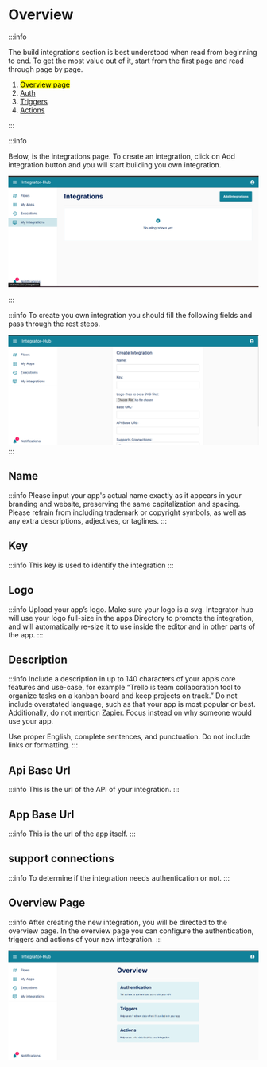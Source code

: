 
# Overview
:::info

The build integrations section is best understood when read from beginning to end. To get the most value out of it, start from the first page and read through page by page.

1. [<mark>Overview page</mark>](/integrator-hub/overview)
2. [Auth](/integrator-hub/authentication)
3. [Triggers](/integrator-hub/triggers)
4. [Actions](/integrator-hub/actions)

:::

:::info

Below, is the integrations page. To create an integration, click on Add integration button
and you will start building you own integration.



![List integrations](./images/integrations_page.png)

:::

:::info
To create you own integration you should fill the following fields and pass through the rest steps.

![Create integration](./images/create_integration.png)
:::


## Name

:::info
Please input your app's actual name exactly as it appears in your branding and website, preserving the same capitalization and spacing. Please refrain from including trademark or copyright symbols, as well as any extra descriptions, adjectives, or taglines.
:::

## Key

:::info
This key is used to identify the integration
:::

## Logo

:::info
Upload your app’s logo. Make sure your logo is a svg.
Integrator-hub will use your logo full-size in the apps Directory to promote the integration, and will automatically re-size it to use inside the editor and in other parts of the app.
:::

## Description

:::info
Include a description in up to 140 characters of your app’s core features and use-case,
for example “Trello is team collaboration tool to organize tasks on a kanban board and keep projects on track.”
Do not include overstated language, such as that your app is most popular or best.
Additionally, do not mention Zapier. Focus instead on why someone would use your app.

Use proper English, complete sentences, and punctuation. Do not include links or formatting.
:::


## Api Base Url

:::info
This is the url of the API of your integration.
:::


## App Base Url

:::info
This is the url of the app itself.
:::

## support connections

:::info
To determine if the integration needs authentication or not.
:::

## Overview Page

:::info
After creating the new integration, you will be directed to the overview page.
In the overview page you can configure the authentication, triggers and actions of your new integration.
:::

![overview](./images/overview.png)


